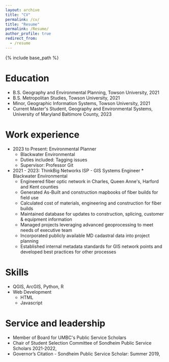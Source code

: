 ```yaml
---
layout: archive
title: "CV"
permalink: /cv/
title: "Resume"
permalink: /Resume/
author_profile: true
redirect_from:
  - /resume
---
```


{% include base_path %}

Education
======
* B.S. Geography and Environmental Planning, Towson University, 2021
* B.S. Metropolitan Studies, Towson University, 2021
* Minor, Geographic Information Systems, Towson University, 2021
* Current Master's Student, Geography and Environmental Systems, University of Maryland Baltimore County, 2023

Work experience
======
* 2023 to Present: Environmental Planner
  * Blackwater Environmental
  * Duties included: Tagging issues
  * Supervisor: Professor Git
* 2021 - 2023: ThinkBig Networks ISP - GIS Systems Engineer                                                                                                         * Blackwater Environmental 
  * Engineered fiber optic network in Charles, Queen Anne's, Harford and Kent counties
  * Generated As-Built and construction mapbooks of fiber builds for field use 
  * Calculated cost of materials, engineering and construction for fiber builds 
  * Maintained database for updates to construction, splicing, customer  & equipment information
  * Managed projects leveraging advanced geoprocessing to meet needs of executive team 
  * Incorporated publicly available MD cadastral data into project planning
  * Established internal metadata standards for GIS network points and developed best practices for other processes
  
Skills
======
* QGIS, ArcGIS, Python, R
* Web Development
  * HTML
  * Javascript
  
Service and leadership
======
* Member of Board for UMBC's Public Service Scholars
* Chair of Student Selection Committee of Sondheim Public Service Scholars 2021-2022,
* Governor’s Citation - Sondheim Public Service Scholar: Summer 2019,

